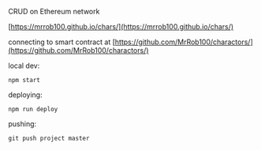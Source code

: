 CRUD on Ethereum network

[https://mrrob100.github.io/chars/](https://mrrob100.github.io/chars/)

connecting to smart contract at [https://github.com/MrRob100/charactors/](https://github.com/MrRob100/charactors/)

local dev:

```npm start```

deploying:

```npm run deploy```

pushing:

```git push project master```